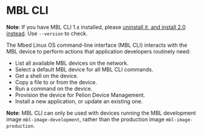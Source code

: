 # MBL CLI

<span class="notes">**Note**: If you have MBL CLI 1.x installed, please [uninstall it, and install 2.0 instead](../develop-apps/setting-up.html#setting-up-mbl-cli). Use `--version` to check.</span>

The Mbed Linux OS command-line interface (MBL CLI) interacts with the MBL device to perform actions that application developers routinely need:

* List all available MBL devices on the network.
* Select a default MBL device for all MBL CLI commands.
* Get a shell on the device.
* Copy a file to or from the device.
* Run a command on the device.
* Provision the device for Pelion Device Management.
* Install a new application, or update an existing one.

<span class="notes">**Note**: MBL CLI can only be used with devices running the MBL development image `mbl-image-development`, rather than the production image `mbl-image-production`.</span>
